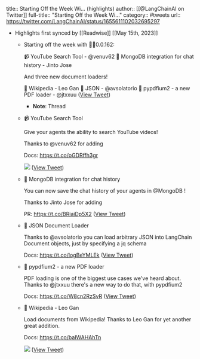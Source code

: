 title:: Starting Off the Week Wi... (highlights)
author:: [[@LangChainAI on Twitter]]
full-title:: "Starting Off the Week Wi..."
category:: #tweets
url:: https://twitter.com/LangChainAI/status/1655611102032695297

- Highlights first synced by [[Readwise]] [[May 15th, 2023]]
	- Starting off the week with 🦜🔗0.0.162:
	  
	  📹 YouTube Search Tool - @venuv62 
	  🍋 MongoDB integration for chat history - Jinto Jose
	  
	  And three new document loaders!
	  
	  🥀 Wikipedia - Leo Gan
	  👖 JSON - @avsolatorio
	  🧼 pypdfium2 - a new PDF loader - @jtxxuu ([View Tweet](https://twitter.com/LangChainAI/status/1655611102032695297))
		- **Note**: Thread
	- 📹 YouTube Search Tool 
	  
	  Give your agents the ability to search YouTube videos!
	  
	  Thanks to @venuv62 for adding
	  
	  Docs: https://t.co/oGDRffh3gr 
	  
	  ![](https://pbs.twimg.com/media/FvniOJcakAAFR5V.jpg) ([View Tweet](https://twitter.com/LangChainAI/status/1655611103458758656))
	- 🍋 MongoDB integration for chat history 
	  
	  You can now save the chat history of your agents in @MongoDB !
	  
	  Thanks to Jinto Jose for adding
	  
	  PR: https://t.co/BRiaiDp5X2 ([View Tweet](https://twitter.com/LangChainAI/status/1655611105081958402))
	- 👖 JSON Document Loader
	  
	  Thanks to @avsolatorio you can load arbitrary JSON into LangChain Document objects, just by specifying a jq schema
	  
	  Docs: https://t.co/logBeYMLEk ([View Tweet](https://twitter.com/LangChainAI/status/1655611106612903941))
	- 🧼 pypdfium2 - a new PDF loader
	  
	  PDF loading is one of the biggest use cases we've heard about. Thanks to @jtxxuu there's a new way to do that, with pypdfium2
	  
	  Docs: https://t.co/W8cn2RzSvR ([View Tweet](https://twitter.com/LangChainAI/status/1655611107820855296))
	- 🥀 Wikipedia - Leo Gan
	  
	  Load documents from Wikipedia! Thanks to Leo Gan for yet another great addition.
	  
	  Docs: https://t.co/baIWAHAhTn 
	  
	  ![](https://pbs.twimg.com/media/Fvni8LfaYAA2ZTZ.jpg) ([View Tweet](https://twitter.com/LangChainAI/status/1655611109091717120))